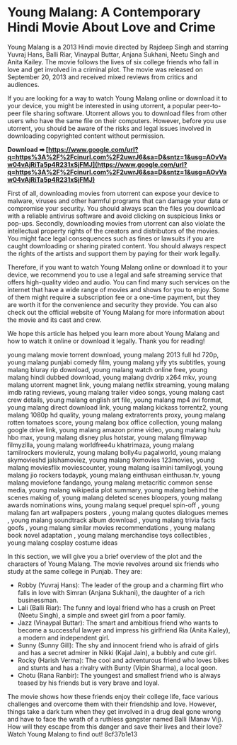 
 
# Young Malang: A Contemporary Hindi Movie About Love and Crime
 
Young Malang is a 2013 Hindi movie directed by Rajdeep Singh and starring Yuvraj Hans, Balli Riar, Vinaypal Buttar, Anjana Sukhani, Neetu Singh and Anita Kailey. The movie follows the lives of six college friends who fall in love and get involved in a criminal plot. The movie was released on September 20, 2013 and received mixed reviews from critics and audiences.
 
If you are looking for a way to watch Young Malang online or download it to your device, you might be interested in using utorrent, a popular peer-to-peer file sharing software. Utorrent allows you to download files from other users who have the same file on their computers. However, before you use utorrent, you should be aware of the risks and legal issues involved in downloading copyrighted content without permission.
 
**Download ➡ [https://www.google.com/url?q=https%3A%2F%2Fcinurl.com%2F2uwrJ6&sa=D&sntz=1&usg=AOvVaw04vAjRiTa5p4R231xSjFMJ](https://www.google.com/url?q=https%3A%2F%2Fcinurl.com%2F2uwrJ6&sa=D&sntz=1&usg=AOvVaw04vAjRiTa5p4R231xSjFMJ)**


 
First of all, downloading movies from utorrent can expose your device to malware, viruses and other harmful programs that can damage your data or compromise your security. You should always scan the files you download with a reliable antivirus software and avoid clicking on suspicious links or pop-ups. Secondly, downloading movies from utorrent can also violate the intellectual property rights of the creators and distributors of the movies. You might face legal consequences such as fines or lawsuits if you are caught downloading or sharing pirated content. You should always respect the rights of the artists and support them by paying for their work legally.
 
Therefore, if you want to watch Young Malang online or download it to your device, we recommend you to use a legal and safe streaming service that offers high-quality video and audio. You can find many such services on the internet that have a wide range of movies and shows for you to enjoy. Some of them might require a subscription fee or a one-time payment, but they are worth it for the convenience and security they provide. You can also check out the official website of Young Malang for more information about the movie and its cast and crew.
 
We hope this article has helped you learn more about Young Malang and how to watch it online or download it legally. Thank you for reading!
 
young malang movie torrent download,  young malang 2013 full hd 720p,  young malang punjabi comedy film,  young malang yify yts subtitles,  young malang bluray rip download,  young malang watch online free,  young malang hindi dubbed download,  young malang dvdrip x264 mkv,  young malang utorrent magnet link,  young malang netflix streaming,  young malang imdb rating reviews,  young malang trailer video songs,  young malang cast crew details,  young malang english srt file,  young malang mp4 avi format,  young malang direct download link,  young malang kickass torrentz2,  young malang 1080p hd quality,  young malang extratorrents proxy,  young malang rotten tomatoes score,  young malang box office collection,  young malang google drive link,  young malang amazon prime video,  young malang hulu hbo max,  young malang disney plus hotstar,  young malang filmywap filmyzilla,  young malang worldfree4u khatrimaza,  young malang tamilrockers movierulz,  young malang bolly4u pagalworld,  young malang skymovieshd jalshamoviez,  young malang 9xmovies 123movies,  young malang moviesflix moviescounter,  young malang isaimini tamilyogi,  young malang jio rockers todaypk,  young malang einthusan einthusan.tv,  young malang moviefone fandango,  young malang metacritic common sense media,  young malang wikipedia plot summary,  young malang behind the scenes making of,  young malang deleted scenes bloopers,  young malang awards nominations wins,  young malang sequel prequel spin-off ,  young malang fan art wallpapers posters ,  young malang quotes dialogues memes ,  young malang soundtrack album download ,  young malang trivia facts goofs ,  young malang similar movies recommendations ,  young malang book novel adaptation ,  young malang merchandise toys collectibles ,  young malang cosplay costume ideas
  
In this section, we will give you a brief overview of the plot and the characters of Young Malang. The movie revolves around six friends who study at the same college in Punjab. They are:
 
- Robby (Yuvraj Hans): The leader of the group and a charming flirt who falls in love with Simran (Anjana Sukhani), the daughter of a rich businessman.
- Lali (Balli Riar): The funny and loyal friend who has a crush on Preet (Neetu Singh), a simple and sweet girl from a poor family.
- Jazz (Vinaypal Buttar): The smart and ambitious friend who wants to become a successful lawyer and impress his girlfriend Ria (Anita Kailey), a modern and independent girl.
- Sunny (Sunny Gill): The shy and innocent friend who is afraid of girls and has a secret admirer in Nikki (Kajal Jain), a bubbly and cute girl.
- Rocky (Harish Verma): The cool and adventurous friend who loves bikes and stunts and has a rivalry with Bunty (Vipin Sharma), a local goon.
- Chotu (Rana Ranbir): The youngest and smallest friend who is always teased by his friends but is very brave and loyal.

The movie shows how these friends enjoy their college life, face various challenges and overcome them with their friendship and love. However, things take a dark turn when they get involved in a drug deal gone wrong and have to face the wrath of a ruthless gangster named Balli (Manav Vij). How will they escape from this danger and save their lives and their love? Watch Young Malang to find out!
 8cf37b1e13
 
